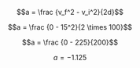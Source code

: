 $$a = \frac {v_f^2 - v_i^2}{2d}$$

$$a = \frac {0 - 15^2}{2 \times 100}$$


$$a = \frac {0 - 225}{200}$$

$$a = -1.125$$



